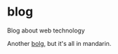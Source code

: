 # blog
Blog about web technology

Another [bolg](http://ithelp.ithome.com.tw/users/20103651/articles), but it's all in mandarin.
